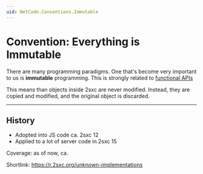 ```yaml
---
uid: NetCode.Conventions.Immutable
---
```


# Convention: Everything is Immutable

There are many programming paradigms.
One that's become very important to us is **immutable** programming.
This is strongly related to [functional APIs](xref:NetCode.Conventions.Functional)

This means than objects inside 2sxc are never modified.
Instead, they are copied and modified, and the original object is discarded.

---

## History

* Adopted into JS code ca. 2sxc 12
* Applied to a lot of server code in 2sxc 15

Coverage: as of now, ca. 

Shortlink: https://r.2sxc.org/unknown-implementations
